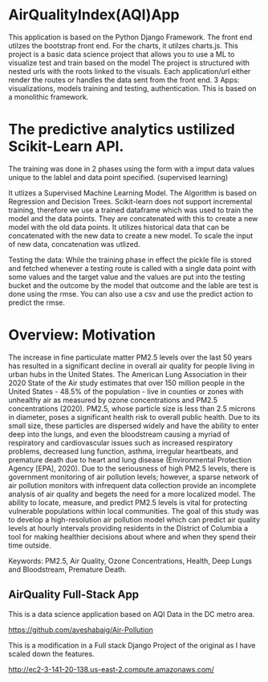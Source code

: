 # AirQualityIndex(AQI)App

This application is based on the Python Django Framework. 
The front end utilzes the bootstrap front end. For the charts, it utilzes charts.js. 
This project is a basic data science project that allows you to use a ML to visualize test and train based on the model
The project is structured with nested urls with the roots linked to the visuals. Each application/url either render the routes or handles the data sent from the front end.
3 Apps: visualizations, models training and testing, authentication.
This is based on a monolithic framework.


# The predictive analytics ustilized Scikit-Learn API. 
The training was done in 2 phases using the form with a imput data values unique to the lablel and data point specified. (supervised learning)

It utlizes a Supervised Machine Learning Model. The Algorithm is based on Regression and Decision Trees.
Scikit-learn does not support incremental training, therefore we use a trained dataframe which was used to train the model and the data points. They are concatenated with this to create a new model with the old data points.
It utilizes historical data that can be concatenated with the new data to create a new model. To scale the input of new data, concatenation was utlized. 

Testing the data: While the training phase in effect the pickle file is stored and fetched whenever a testing route is called with a single data point with some values and the target value and the values are put into the testing bucket and the outcome by the model that outcome and the lable are test is done using the rmse.
You can also use a csv and use the predict action to predict the rmse.

# Overview: Motivation

The increase in fine particulate matter PM2.5 levels over the last 50 years has resulted in a significant decline in overall air quality for people living in urban hubs in the United States. The American Lung Association in their 2020 State of the Air study estimates that over 150 million people in the United States - 48.5% of the population - live in counties or zones with unhealthy air as measured by ozone concentrations and PM2.5 concentrations (2020). PM2.5, whose particle size is less than 2.5 microns in diameter, poses a significant health risk to overall public health. Due to its small size, these particles are dispersed widely and have the ability to enter deep into the lungs, and even the bloodstream causing a myriad of respiratory and cardiovascular issues such as increased respiratory problems, decreased lung function, asthma, irregular heartbeats, and premature death due to heart and lung disease (Environmental Protection Agency [EPA], 2020). Due to the seriousness of high PM2.5 levels, there is government monitoring of air pollution levels; however, a sparse network of air pollution monitors with infrequent data collection provide an incomplete analysis of air quality and begets the need for a more localized model. The ability to locate, measure, and predict PM2.5 levels is vital for protecting vulnerable populations within local communities. The goal of this study was to develop a high-resolution air pollution model which can predict air quality levels at hourly intervals providing residents in the District of Columbia a tool for making healthier decisions about where and when they spend their time outside.

Keywords: PM2.5, Air Quality, Ozone Concentrations, Health, Deep Lungs and Bloodstream, Premature Death.

## AirQuality Full-Stack App


This is a data science application based on AQI Data in the DC metro area.

https://github.com/ayeshabaig/Air-Pollution

This is a modification in a Full stack Django Project of the original as I have scaled down the features.  

http://ec2-3-141-20-138.us-east-2.compute.amazonaws.com/



